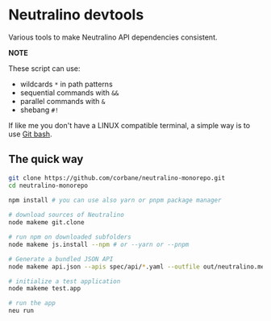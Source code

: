 # Neutralino devtools

Various tools to make Neutralino API dependencies consistent.

**NOTE** 

These script can use:
- wildcards `*` in path patterns
- sequential commands with `&&`
- parallel commands with `&`
- shebang `#!`

If like me you don't have a LINUX compatible terminal, a simple way is to use [Git bash](https://git-scm.com/downloads).

## The quick way

```bash
git clone https://github.com/corbane/neutralino-monorepo.git
cd neutralino-monorepo

npm install # you can use also yarn or pnpm package manager
 
# download sources of Neutralino
node makeme git.clone

# run npm on downloaded subfolders
node makeme js.install --npm # or --yarn or --pnpm

# Generate a bundled JSON API
node makeme api.json --apis spec/api/*.yaml --outfile out/neutralino.messages.json

# initialize a test application
node makeme test.app

# run the app
neu run
```
